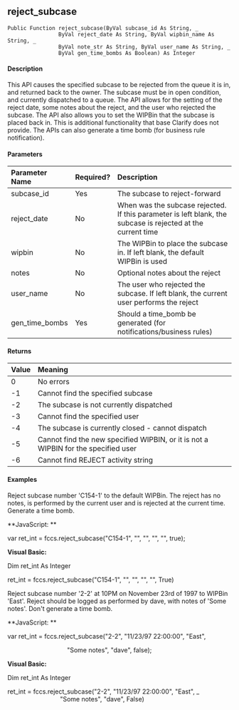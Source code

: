 reject_subcase
--------------

```
Public Function reject_subcase(ByVal subcase_id As String, _
                ByVal reject_date As String, ByVal wipbin_name As String, _
                ByVal note_str As String, ByVal user_name As String, _
                ByVal gen_time_bombs As Boolean) As Integer
```

#### Description

This API causes the specified subcase to be rejected from the queue it is in, and returned back to the owner. The subcase must be in open condition, and currently dispatched to a queue. The API allows for the setting of the reject date, some notes about the reject, and the user who rejected the subcase. The API also allows you to set the WIPBin that the subcase is placed back in. This is additional functionality that base Clarify does not provide. The APIs can also generate a time bomb (for business rule notification).

#### Parameters

| Parameter Name | Required? | Description |
|:--- |:--- |:--- |
| subcase_id | Yes | The subcase to reject-forward |
| reject_date | No | When was the subcase rejected. If this parameter is left blank, the subcase is rejected at the current time |
| wipbin | No | The WIPBin to place the subcase in. If left blank, the default WIPBin is used |
| notes | No | Optional notes about the reject |
| user_name | No | The user who rejected the subcase. If left blank, the current user performs the reject |
| gen_time_bombs | Yes | Should a time_bomb be generated (for notifications/business rules) |

#### Returns

| Value | Meaning |
|:--- |:--- |
| 0 | No errors |
| -1 | Cannot find the specified subcase |
| -2 | The subcase is not currently dispatched |
| -3 | Cannot find the specified user |
| -4 | The subcase is currently closed - cannot dispatch |
| -5 | Cannot find the new specified WIPBIN, or it is not a WIPBIN for the specified user |
| -6 | Cannot find REJECT activity string |

#### Examples

 Reject subcase number 'C154-1' to the default WIPBin. The reject has no notes, is performed by the current user and is rejected at the current time. Generate a time bomb.

**JavaScript: **

var ret_int = fccs.reject_subcase("C154-1", "", "", "", "", true);

**Visual Basic:**

Dim ret_int As Integer

ret_int = fccs.reject_subcase("C154-1", "", "", "", "", True)

 Reject subcase number '2-2' at 10PM on November 23rd of 1997 to WIPBin 'East'. Reject should be logged as performed by dave, with notes of 'Some notes'. Don't generate a time bomb.

**JavaScript: **

var ret_int = fccs.reject_subcase("2-2", "11/23/97 22:00:00", "East",

                                  "Some notes", "dave", false);

**Visual Basic:**

Dim ret_int As Integer

ret_int = fccs.reject_subcase("2-2", "11/23/97 22:00:00", "East", _
                              "Some notes", "dave", False)